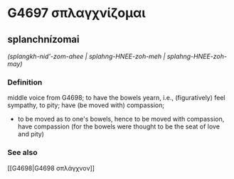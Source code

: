 # G4697 σπλαγχνίζομαι

## splanchnízomai

_(splangkh-nid'-zom-ahee | splahng-HNEE-zoh-meh | splahng-HNEE-zoh-may)_

### Definition

middle voice from G4698; to have the bowels yearn, i.e., (figuratively) feel sympathy, to pity; have (be moved with) compassion; 

- to be moved as to one's bowels, hence to be moved with compassion, have compassion (for the bowels were thought to be the seat of love and pity)

### See also

[[G4698|G4698 σπλάγχνον]]
